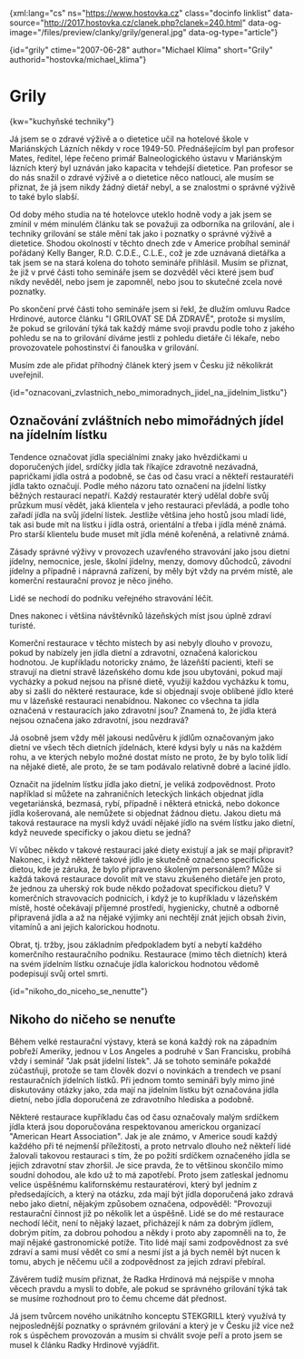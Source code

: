 
{xml:lang="cs" ns="https://www.hostovka.cz" class="docinfo linklist" data-source="http://2017.hostovka.cz/clanek.php?clanek=240.html" data-og-image="/files/preview/clanky/grily/general.jpg" data-og-type="article"}

{id="grily" ctime="2007-06-28" author="Michael Klíma" short="Grily" authorid="hostovka/michael_klima"}

# Grily

<!-- generated attribute kw by user_udpatekw.sh on 2019-03-11, do not edit -->

{kw="kuchyňské techniky"}

Já jsem se o zdravé výživě a o dietetice učil na hotelové škole v Mariánských Lázních někdy v roce 1949-50. Přednášejícím byl pan profesor Mates, ředitel, lépe řečeno primář Balneologického ústavu v Mariánským lázních který byl uznáván jako kapacita v tehdejší dietetice. Pan profesor se do nás snažil o zdravé výživě a o dietetice něco natlouci, ale musím se přiznat, že já jsem nikdy žádný dietář nebyl, a se znalostmi o správné výživě to také bylo slabší.

Od doby mého studia na té hotelovce uteklo hodně vody a jak jsem se zmínil v mém minulém článku tak se považuji za odborníka na grilování, ale i techniky grilování se stále mění tak jako i poznatky o správné výživě a dietetice. Shodou okolností v těchto dnech zde v Americe probíhal seminář pořádaný Kelly Banger, R.D. C.D.E., C.L.E., což je zde uznávaná dietářka a tak jsem se na stará kolena do tohoto semináře přihlásil. Musím se přiznat, že již v prvé části toho semináře jsem se dozvěděl věci které jsem buď nikdy nevěděl, nebo jsem je zapomněl, nebo jsou to skutečné zcela nové poznatky.

Po skončení prvé části toho semináře jsem si řekl, že dlužím omluvu Radce Hrdinové, autorce článku "I GRILOVAT SE DÁ ZDRAVĚ", protože si myslím, že pokud se grilování týká tak každý máme svoji pravdu podle toho z jakého pohledu se na to grilování díváme jestli z pohledu dietáře či lékaře, nebo provozovatele pohostinství či fanouška v grilování.

Musím zde ale přidat příhodný článek který jsem v Česku již několikrát uveřejnil.

{id="oznacovani\_zvlastnich\_nebo\_mimoradnych\_jidel\_na\_jidelnim_listku"}

## Označování zvláštních nebo mimořádných jídel na jídelním lístku

Tendence označovat jídla speciálními znaky jako hvězdičkami u doporučených jídel, srdíčky jídla tak říkajíce zdravotně nezávadná, papričkami jídla ostrá a podobně, se čas od času vrací a někteří restauratéři jídla takto označují. Podle mého názoru tato označení na jídelní lístky běžných restaurací nepatří. Každý restauratér který udělal dobře svůj průzkum musí vědět, jaká klientela v jeho restauraci převládá, a podle toho zařadí jídla na svůj jídelní lístek. Jestliže většina jeho hostů jsou mladí lidé, tak asi bude mít na lístku i jídla ostrá, orientální a třeba i jídla méně známá. Pro starší klientelu bude muset mít jídla méně kořeněná, a relativně známá.

Zásady správné výživy v provozech uzavřeného stravování jako jsou dietní jídelny, nemocnice, jesle, školní jídelny, menzy, domovy důchodců, závodní jídelny a případně i nápravná zařízení, by měly být vždy na prvém místě, ale komerční restaurační provoz je něco jiného.

Lidé se nechodí do podniku veřejného stravování léčit.

Dnes nakonec i většina návštěvníků lázeňských míst jsou úplně zdraví turisté.

Komerční restaurace v těchto místech by asi nebyly dlouho v provozu, pokud by nabízely jen jídla dietní a zdravotní, označená kalorickou hodnotou. Je kupříkladu notoricky známo, že lázeňští pacienti, kteří se stravují na dietní stravě lázeňského domu kde jsou ubytováni, pokud mají vycházky a pokud nejsou na přísné dietě, využijí každou vycházku k tomu, aby si zašli do některé restaurace, kde si objednají svoje oblíbené jídlo které mu v lázeňské restauraci nenabídnou. Nakonec co všechna ta jídla označená v restauracích jako zdravotní jsou? Znamená to, že jídla která nejsou označena jako zdravotní, jsou nezdravá?

Já osobně jsem vždy měl jakousi nedůvěru k jídlům označovaným jako dietní ve všech těch dietních jídelnách, které kdysi byly u nás na každém rohu, a ve kterých nebylo možné dostat místo ne proto, že by bylo tolik lidí na nějaké dietě, ale proto, že se tam podávalo relativně dobré a laciné jídlo.

Označit na jídelním lístku jídla jako dietní, je veliká zodpovědnost. Proto například si můžete na zahraničních leteckých linkách objednat jídla vegetariánská, bezmasá, rybí, případně i některá etnická, nebo dokonce jídla košerovaná, ale nemůžete si objednat žádnou dietu. Jakou dietu má taková restaurace na mysli když uvádí nějaké jídlo na svém lístku jako dietní, když neuvede specificky o jakou dietu se jedná?

Ví vůbec někdo v takové restauraci jaké diety existují a jak se mají připravit? Nakonec, i když některé takové jídlo je skutečně označeno specifickou dietou, kde je záruka, že bylo připraveno školeným personálem? Může si každá taková restaurace dovolit mít ve stavu zkušeného dietáře jen proto, že jednou za uherský rok bude někdo požadovat specifickou dietu? V komerčních stravovacích podnicích, i když je to kupříkladu v lázeňském místě, hosté očekávají příjemné prostředí, hygienicky, chutně a odborně připravená jídla a až na nějaké výjimky ani nechtějí znát jejich obsah živin, vitamínů a ani jejich kalorickou hodnotu.

Obrat, tj. tržby, jsou základním předpokladem bytí a nebytí každého komerčního restauračního podniku. Restaurace (mimo těch dietních) která na svém jídelním lístku označuje jídla kalorickou hodnotou vědomě podepisují svůj ortel smrti.

{id="nikoho\_do\_niceho\_se\_nenutte"}

## Nikoho do ničeho se nenuťte

Během velké restaurační výstavy, která se koná každý rok na západním pobřeží Ameriky, jednou v Los Angeles a podruhé v San Francisku, probíhá vždy i seminář "Jak psát jídelní lístek". Já se tohoto semináře pokaždé zúčastňuji, protože se tam člověk dozví o novinkách a trendech ve psaní restauračních jídelních lístků. Při jednom tomto semináři byly mimo jiné diskutovány otázky jako, zda mají na jídelním lístku být označována jídla dietní, nebo jídla doporučená ze zdravotního hlediska a podobně.

Některé restaurace kupříkladu čas od času označovaly malým srdíčkem jídla která jsou doporučována respektovanou americkou organizací "American Heart Association". Jak je ale známo, v Americe soudí každý každého při té nejmenší příležitosti, a proto netrvalo dlouho než někteří lidé žalovali takovou restauraci s tím, že po požití srdíčkem označeného jídla se jejich zdravotní stav zhoršil. Je sice pravda, že to většinou skončilo mimo soudní dohodou, ale kdo už to má zapotřebí. Proto jsem zatleskal jednomu velice úspěšnému kalifornskému restauratérovi, který byl jedním z předsedajících, a který na otázku, zda mají být jídla doporučená jako zdravá nebo jako dietní, nějakým způsobem označena, odpověděl: "Provozuji restaurační činnost již po několik let a úspěšně. Lidé se do mé restaurace nechodí léčit, není to nějaký lazaet, přicházejí k nám za dobrým jídlem, dobrým pitím, za dobrou pohodou a někdy i proto aby zapomněli na to, že mají nějaké gastronomické potíže. Tito lidé mají sami zodpovědnost za své zdraví a sami musí vědět co smí a nesmí jíst a já bych neměl být nucen k tomu, abych je něčemu učil a zodpovědnost za jejich zdraví přebíral.

Závěrem tudíž musím přiznat, že Radka Hrdinová má nejspíše v mnoha věcech pravdu a myslí to dobře, ale pokud se správného grilování týká tak se musíme rozhodnout pro to čemu chceme dát přednost.

Já jsem tvůrcem nového unikátního konceptu STEKGRILL který využívá ty nejposlednější poznatky o správném grilování a který je v Česku již více než rok s úspěchem provozován a musím si chválit svoje peří a proto jsem se musel k článku Radky Hrdinové vyjádřit.

